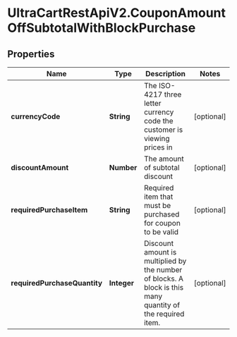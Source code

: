 # UltraCartRestApiV2.CouponAmountOffSubtotalWithBlockPurchase

## Properties
Name | Type | Description | Notes
------------ | ------------- | ------------- | -------------
**currencyCode** | **String** | The ISO-4217 three letter currency code the customer is viewing prices in | [optional] 
**discountAmount** | **Number** | The amount of subtotal discount | [optional] 
**requiredPurchaseItem** | **String** | Required item that must be purchased for coupon to be valid | [optional] 
**requiredPurchaseQuantity** | **Integer** | Discount amount is multiplied by the number of blocks.  A block is this many quantity of the required item. | [optional] 


